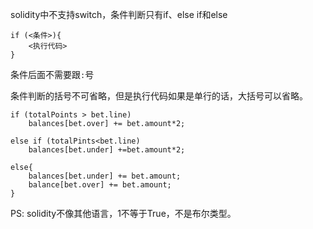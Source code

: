 solidity中不支持switch，条件判断只有if、else if和else

```
if (<条件>){
	<执行代码>
}
```



条件后面不需要跟`:`号

条件判断的括号不可省略，但是执行代码如果是单行的话，大括号可以省略。



```
if (totalPoints > bet.line)
	balances[bet.over] += bet.amount*2;
	
else if (totalPints<bet.line)
	balances[bet.under] +=bet.amount*2;

else{
	balances[bet.under] += bet.amount;
	balance[bet.over] += bet.amount;
}
```





PS: solidity不像其他语言，1不等于True，不是布尔类型。